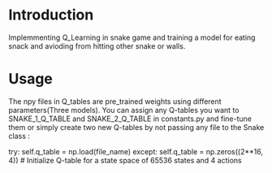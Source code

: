 # Introduction
Implemmenting Q_Learning in snake game and training a model for eating snack and avioding from hitting other snake or walls.
# Usage
The npy files in Q_tables are pre_trained weights using different parameters(Three models). You can assign any Q-tables you want to SNAKE_1_Q_TABLE and SNAKE_2_Q_TABLE in constants.py
and fine-tune them or simply create two new Q-tables by not passing any file to the Snake class :

try:
    self.q_table = np.load(file_name)
except:
    self.q_table = np.zeros((2**16, 4)) # Initialize Q-table for a state space of 65536 states and 4 actions

